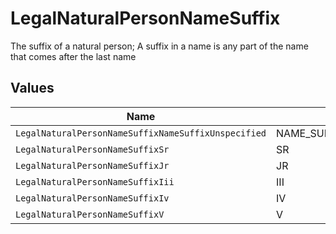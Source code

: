 # LegalNaturalPersonNameSuffix

The suffix of a natural person; A suffix in a name is any part of the name that comes after the last name


## Values

| Name                                                | Value                                               |
| --------------------------------------------------- | --------------------------------------------------- |
| `LegalNaturalPersonNameSuffixNameSuffixUnspecified` | NAME_SUFFIX_UNSPECIFIED                             |
| `LegalNaturalPersonNameSuffixSr`                    | SR                                                  |
| `LegalNaturalPersonNameSuffixJr`                    | JR                                                  |
| `LegalNaturalPersonNameSuffixIii`                   | III                                                 |
| `LegalNaturalPersonNameSuffixIv`                    | IV                                                  |
| `LegalNaturalPersonNameSuffixV`                     | V                                                   |